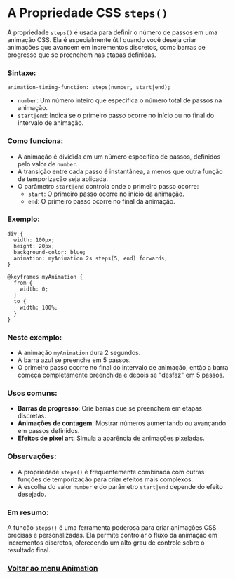 # A Propriedade CSS `steps()` 

A propriedade `steps()` é usada para definir o número de passos em uma animação CSS. Ela é especialmente útil quando você deseja criar animações que avancem em incrementos discretos, como barras de progresso que se preenchem nas etapas definidas.

### Sintaxe:

```
animation-timing-function: steps(number, start|end);
```

- `number`: Um número inteiro que especifica o número total de passos na animação.
- `start|end`: Indica se o primeiro passo ocorre no início ou no final do intervalo de animação.

### Como funciona:

- A animação é dividida em um número específico de passos, definidos pelo valor de `number`.
- A transição entre cada passo é instantânea, a menos que outra função de temporização seja aplicada.
- O parâmetro `start|end` controla onde o primeiro passo ocorre:
    - `start`: O primeiro passo ocorre no início da animação.
    - `end`: O primeiro passo ocorre no final da animação.

### Exemplo:

```
div {
  width: 100px;
  height: 20px;
  background-color: blue;
  animation: myAnimation 2s steps(5, end) forwards;
}

@keyframes myAnimation {
  from {
    width: 0;
  }
  to {
    width: 100%;
  }
}
```

### Neste exemplo:

- A animação `myAnimation` dura 2 segundos.
- A barra azul se preenche em 5 passos.
- O primeiro passo ocorre no final do intervalo de animação, então a barra começa completamente preenchida e depois se "desfaz" em 5 passos.

### Usos comuns:

- **Barras de progresso**: Crie barras que se preenchem em etapas discretas.
- **Animações de contagem**: Mostrar números aumentando ou avançando em passos definidos.
- **Efeitos de pixel art**: Simula a aparência de animações pixeladas.

### Observações:

- A propriedade `steps()` é frequentemente combinada com outras funções de temporização para criar efeitos mais complexos.
- A escolha do valor `number` e do parâmetro `start|end` depende do efeito desejado.

### Em resumo:

A função `steps()` é uma ferramenta poderosa para criar animações CSS precisas e personalizadas. Ela permite controlar o fluxo da animação em incrementos discretos, oferecendo um alto grau de controle sobre o resultado final.

### [Voltar ao menu Animation](introducao-menu.md)